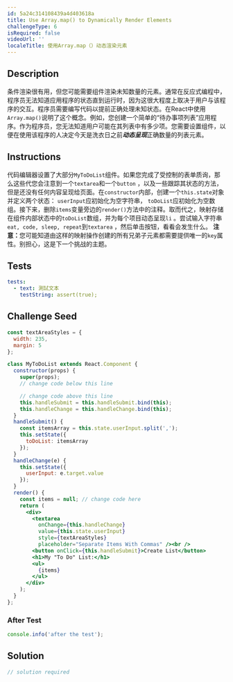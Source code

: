 ```yaml
---
id: 5a24c314108439a4d403618a
title: Use Array.map() to Dynamically Render Elements
challengeType: 6
isRequired: false
videoUrl: ''
localeTitle: 使用Array.map（）动态渲染元素
---
```


## Description
<section id="description">条件渲染很有用，但您可能需要组件渲染未知数量的元素。通常在反应式编程中，程序员无法知道应用程序的状态直到运行时，因为这很大程度上取决于用户与该程序的交互。程序员需要编写代码以提前正确处理未知状态。在React中使用<code>Array.map()</code>说明了这个概念。例如，您创建一个简单的“待办事项列表”应用程序。作为程序员，您无法知道用户可能在其列表中有多少项。您需要设置组件，以便在使用该程序的人决定今天是洗衣日之前<em><strong>动态呈现</strong></em>正确数量的列表元素。 </section>

## Instructions
<section id="instructions">代码编辑器设置了大部分<code>MyToDoList</code>组件。如果您完成了受控制的表单质询，那么这些代您会注意到一个<code>textarea</code>和一个<code>button</code> ，以及一些跟踪其状态的方法，但是还没有任何内容呈现给页面。在<code>constructor</code>内部，创建一个<code>this.state</code>对象并定义两个状态： <code>userInput</code>应初始化为空字符串， <code>toDoList</code>应初始化为空数组。接下来，删除<code>items</code>变量旁边的<code>render()</code>方法中的注释。取而代之，映射存储在组件内部状态中的<code>toDoList</code>数组，并为每个项目动态呈现<code>li</code> 。尝试输入字符串<code>eat, code, sleep, repeat</code>到<code>textarea</code> ，然后单击按钮，看看会发生什么。 <strong>注意：</strong>您可能知道由这样的映射操作创建的所有兄弟子元素都需要提供唯一的<code>key</code>属性。别担心，这是下一个挑战的主题。 </section>

## Tests
<section id='tests'>

```yml
tests:
  - text: 測試文本
    testString: assert(true);

```

</section>

## Challenge Seed
<section id='challengeSeed'>

<div id='jsx-seed'>

```jsx
const textAreaStyles = {
  width: 235,
  margin: 5
};

class MyToDoList extends React.Component {
  constructor(props) {
    super(props);
    // change code below this line

    // change code above this line
    this.handleSubmit = this.handleSubmit.bind(this);
    this.handleChange = this.handleChange.bind(this);
  }
  handleSubmit() {
    const itemsArray = this.state.userInput.split(',');
    this.setState({
      toDoList: itemsArray
    });
  }
  handleChange(e) {
    this.setState({
      userInput: e.target.value
    });
  }
  render() {
    const items = null; // change code here
    return (
      <div>
        <textarea
          onChange={this.handleChange}
          value={this.state.userInput}
          style={textAreaStyles}
          placeholder="Separate Items With Commas" /><br />
        <button onClick={this.handleSubmit}>Create List</button>
        <h1>My "To Do" List:</h1>
        <ul>
          {items}
        </ul>
      </div>
    );
  }
};

```

</div>


### After Test
<div id='jsx-teardown'>

```js
console.info('after the test');
```

</div>

</section>

## Solution
<section id='solution'>

```js
// solution required
```
</section>
